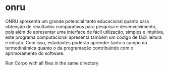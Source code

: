 # onru
ONRU apresenta um grande potencial tanto educacional quanto para obtenção de resultados comparativos para pesquisa e 
desenvolvimento, pois além de apresentar uma interface de fácil utilização, simples e intuitiva, este programa computacional 
apresenta também um código de fácil leitura e edição. Com isso, estudantes poderão aprender tanto o campo da termodinâmica 
quanto o da programação contribuindo com o aprimoramento do software.


Run Corpo with all files in the same directory
